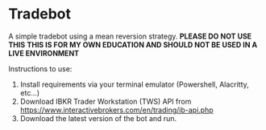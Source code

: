 # Tradebot
A simple tradebot using a mean reversion strategy.
**PLEASE DO NOT USE THIS**
**THIS IS FOR MY OWN EDUCATION AND SHOULD NOT BE USED IN A LIVE ENVIRONMENT**

Instructions to use:

1. Install requirements via your terminal emulator (Powershell, Alacritty, etc...)
2. Download IBKR Trader Workstation (TWS) API from https://www.interactivebrokers.com/en/trading/ib-api.php
3. Download the latest version of the bot and run.
